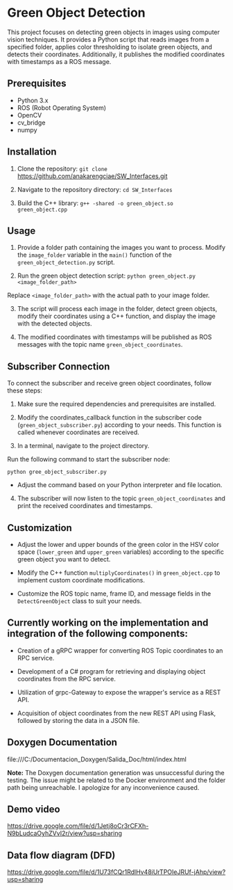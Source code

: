 # Green Object Detection

This project focuses on detecting green objects in images using computer vision techniques. It provides a Python script that reads images from a specified folder, applies color thresholding to isolate green objects, and detects their coordinates. Additionally, it publishes the modified coordinates with timestamps as a ROS message.

## Prerequisites

- Python 3.x
- ROS (Robot Operating System)
- OpenCV
- cv_bridge
- numpy

## Installation

1. Clone the repository:
`git clone` https://github.com/anakarengciae/SW_Interfaces.git

2. Navigate to the repository directory:
`cd SW_Interfaces`

3. Build the C++ library:
`g++ -shared -o green_object.so green_object.cpp`


## Usage

1. Provide a folder path containing the images you want to process. Modify the `image_folder` variable in the `main()` function of the `green_object_detection.py` script.

2. Run the green object detection script:
`python green_object.py <image_folder_path>`

Replace `<image_folder_path>` with the actual path to your image folder.

3. The script will process each image in the folder, detect green objects, modify their coordinates using a C++ function, and display the image with the detected objects.

4. The modified coordinates with timestamps will be published as ROS messages with the topic name `green_object_coordinates`.

## Subscriber Connection
To connect the subscriber and receive green object coordinates, follow these steps:

1. Make sure the required dependencies and prerequisites are installed.

2. Modify the coordinates_callback function in the subscriber code (`green_object_subscriber.py`) according to your needs. This function is called whenever coordinates are received.

3. In a terminal, navigate to the project directory.

Run the following command to start the subscriber node:

`python gree_object_subscriber.py`

- Adjust the command based on your Python interpreter and file location.

4. The subscriber will now listen to the topic `green_object_coordinates` and print the received coordinates and timestamps.

## Customization

- Adjust the lower and upper bounds of the green color in the HSV color space (`lower_green` and `upper_green` variables) according to the specific green object you want to detect.

- Modify the C++ function `multiplyCoordinates()` in `green_object.cpp` to implement custom coordinate modifications.

- Customize the ROS topic name, frame ID, and message fields in the `DetectGreenObject` class to suit your needs.

## Currently working on the implementation and integration of the following components:
- Creation of a gRPC wrapper for converting ROS Topic coordinates to an RPC service.

- Development of a C# program for retrieving and displaying object coordinates from the RPC service.

- Utilization of grpc-Gateway to expose the wrapper's service as a REST API.

- Acquisition of object coordinates from the new REST API using Flask, followed by storing the data in a JSON file.

## Doxygen Documentation 
file:///C:/Documentacion_Doxygen/Salida_Doc/html/index.html

**Note:** The Doxygen documentation generation was unsuccessful during the testing. The issue might be related to the Docker environment and the folder path being unreachable. I apologize for any inconvenience caused.

## Demo video
https://drive.google.com/file/d/1Jetj8oCr3rCFXh-N9bLudcaOyhZVvI2r/view?usp=sharing

## Data flow diagram (DFD)
https://drive.google.com/file/d/1U73fCQr1RdlHv48iUrTPOIeJRUf-jAhp/view?usp=sharing
